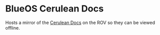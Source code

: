# BlueOS Cerulean Docs

Hosts a mirror of the [Cerulean Docs](https://docs.ceruleansonar.com) on the ROV so they can be viewed offline. 
